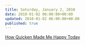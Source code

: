 ```yaml
---
title: Saturday, January 2, 2010
date: 2010-01-02 06:00:00+00:00
updated: 2010-01-02 06:00:00+00:00
published: true
---
```


[How Quicken Made Me Happy Today](/how-quicken-made-me-happy-today/)

